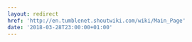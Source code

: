 ```yaml
---
layout: redirect
href: 'http://en.tumblenet.shoutwiki.com/wiki/Main_Page'
date: '2018-03-28T23:00:00+01:00'
---
```


